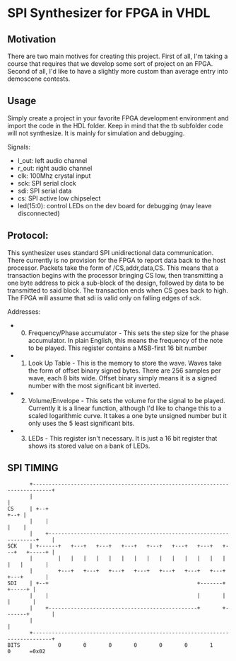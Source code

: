 SPI Synthesizer for FPGA in VHDL
================================

Motivation
----------
There are two main motives for creating this project. First of all, I'm taking a course that requires that we develop some sort of project on an FPGA. Second of all, I'd like to have a slightly more custom than average entry into demoscene contests.

Usage
-----
Simply create a project in your favorite FPGA development environment and import the code in the HDL folder. Keep in mind that the tb subfolder code will not synthesize. It is mainly for simulation and debugging.

Signals:
* l_out: left audio channel
* r_out: right audio channel
* clk: 100Mhz crystal input
* sck: SPI serial clock
* sdi: SPI serial data
* cs: SPI active low chipselect
* led(15:0): control LEDs on the dev board for debugging (may leave disconnected)

Protocol:
---------
This synthesizer uses standard SPI unidirectional data communication. There currently is no provision for the FPGA to report data back to the host processor.
Packets take the form of /CS,addr,data,CS. This means that a transaction begins with the processor bringing CS low, then transmitting a one byte address to pick a sub-block of the design, followed by data to be transmitted to said block. The transaction ends when CS goes back to high.
The FPGA will assume that sdi is valid only on falling edges of sck.

Addresses:

* 0. Frequency/Phase accumulator - This sets the step size for the phase accumulator. In plain English, this means the frequency of the note to be played. This register contains a MSB-first 16 bit number
* 1. Look Up Table - This is the memory to store the wave. Waves take the form of offset binary signed bytes. There are 256 samples per wave, each 8 bits wide. Offset binary simply means it is a signed number with the most significant bit inverted. 
* 2. Volume/Envelope - This sets the volume for the signal to be played. Currently it is a linear function, although I'd like to change this to a scaled logarithmic curve. It takes a one byte unsigned number but it only uses the 5 least significant bits.
* 3. LEDs - This register isn't necessary. It is just a 16 bit register that shows its stored value on a bank of LEDs.

SPI TIMING
----------
```
       +----------------------------------------------------------------------------+
       |                                                                            |
CS     | +--+                                                                  +--+ |
       |    |                                                                  |    |
       |    +------------------------------------------------------------------+    |
SCK    | +------+   +---+   +---+   +---+   +---+   +---+   +---+   +---+   +-----+ |
       |        |   |   |   |   |   |   |   |   |   |   |   |   |   |   |   |       |
       |        +---+   +---+   +---+   +---+   +---+   +---+   +---+   +---+       |
SDI    | +--+                                               +-------+       +-----+ |
       |    |                                               |       |       |       |
       |    +-----------------------------------------------+       +-------+       |
       |                                                                            |
       +----------------------------------------------------------------------------+
BITS            0       0       0       0       0       0       1       0      =0x02
```
